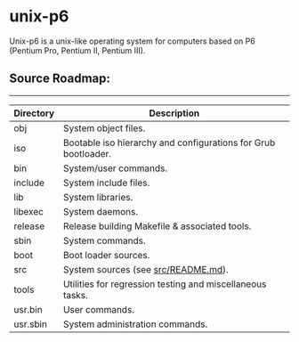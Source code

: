 # unix-p6
Unix-p6 is a unix-like operating system for computers based on P6 (Pentium Pro, Pentium II, Pentium III).

## Source Roadmap:
---------------
| Directory | Description |
| --------- | ----------- |
| obj | System object files. |
| iso | Bootable iso hierarchy and configurations for Grub bootloader. |
| bin | System/user commands. |
| include | System include files. |
| lib | System libraries. |
| libexec | System daemons. |
| release | Release building Makefile & associated tools. |
| sbin | System commands. |
| boot | Boot loader sources. |
| src | System sources (see [src/README.md](src/README.md)). |
| tools | Utilities for regression testing and miscellaneous tasks. |
| usr.bin | User commands. |
| usr.sbin | System administration commands. |
